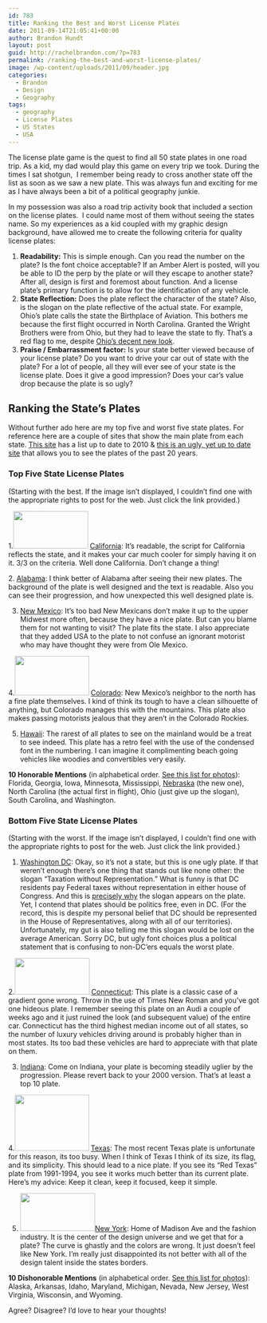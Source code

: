 ```yaml
---
id: 783
title: Ranking the Best and Worst License Plates
date: 2011-09-14T21:05:41+00:00
author: Brandon Hundt
layout: post
guid: http://rachelbrandon.com/?p=783
permalink: /ranking-the-best-and-worst-license-plates/
image: /wp-content/uploads/2011/09/header.jpg
categories:
  - Brandon
  - Design
  - Geography
tags:
  - geography
  - License Plates
  - US States
  - USA
---
```

The license plate game is the quest to find all 50 state plates in one road trip. As a kid, my dad would play this game on every trip we took. During the times I sat shotgun,  I remember being ready to cross another state off the list as soon as we saw a new plate. This was always fun and exciting for me as I have always been a bit of a political geography junkie.<!--more-->

In my possession was also a road trip activity book that included a section on the license plates.  I could name most of them without seeing the states name. So my experiences as a kid coupled with my graphic design background, have allowed me to create the following criteria for quality license plates:

  1. **Readability:** This is simple enough. Can you read the number on the plate? Is the font choice acceptable? If an Amber Alert is posted, will you be able to ID the perp by the plate or will they escape to another state? After all, design is first and foremost about function. And a license plate’s primary function is to allow for the identification of any vehicle.
  2. **State Reflection:** Does the plate reflect the character of the state? Also, is the slogan on the plate reflective of the actual state. For example, Ohio’s plate calls the state the Birthplace of Aviation. This bothers me because the first flight occurred in North Carolina. Granted the Wright Brothers were from Ohio, but they had to leave the state to fly. That’s a red flag to me, despite [Ohio’s decent new look](http://www.15q.net/us4/oh11.jpg).
  3. **Praise / Embarrassment factor:** Is your state better viewed because of your license plate? Do you want to drive your car out of state with the plate? For a lot of people, all they will ever see of your state is the license plate. Does it give a good impression? Does your car’s value drop because the plate is so ugly?

## Ranking the State’s Plates

Without further ado here are my top five and worst five state plates. For reference here are a couple of sites that show the main plate from each state. [This site](http://www.15q.net/curr.html) has a list up to date to 2010 & [this is an ugly, yet up to date site](http://www.worldlicenseplates.com/world/NA_USAX.html) that allows you to see the plates of the past 20 years.

### Top Five State License Plates

(Starting with the best. If the image isn&#8217;t displayed, I couldn&#8217;t find one with the appropriate rights to post for the web. Just click the link provided.)

1.<img class="alignright size-full wp-image-788" title="California_license_plate" src="http://rachel.brandonhundt.com/wp-content/uploads/2011/09/California_license_plate.jpg" alt="" width="150" height="75" /> [California](http://www.15q.net/us1/ca02.jpg): It’s readable, the script for California reflects the state, and it makes your car much cooler for simply having it on it. 3/3 on the criteria. Well done California. Don’t change a thing! 

2. [Alabama](http://www.worldlicenceplates.com/usa/US_ALXX.html): I think better of Alabama after seeing their new plates. The background of the plate is well designed and the text is readable. Also you can see their progression, and how unexpected this well designed plate is.

3. [New Mexico](http://www.15q.net/us4/nm00a.jpg): It’s too bad New Mexicans don’t make it up to the upper Midwest more often, because they have a nice plate. But can you blame them for not wanting to visit? The plate fits the state. I also appreciate that they added USA to the plate to not confuse an ignorant motorist who may have thought they were from Ole Mexico.

4.<img class="alignright size-full wp-image-792" title="Colorado_license_plate" src="http://rachel.brandonhundt.com/wp-content/uploads/2011/09/Colorado_license_plate-e1316051922149.jpg" alt="" width="149" height="79" /> [Colorado](http://www.15q.net/us1/co01.jpg): New Mexico’s neighbor to the north has a fine plate themselves. I kind of think its tough to have a clean silhouette of anything, but Colorado manages this with the mountains. This plate also makes passing motorists jealous that they aren’t in the Colorado Rockies.

5. [Hawaii](http://www.15q.net/us2/hi94.jpg): The rarest of all plates to see on the mainland would be a treat to see indeed. This plate has a retro feel with the use of the condensed font in the numbering. I can imagine it complimenting beach going vehicles like woodies and convertibles very easily.

**10 Honorable Mentions** (in alphabetical order. [See this list for photos](http://www.15q.net/curr.html)): Florida, Georgia, Iowa, Minnesota, Mississippi, [Nebraska](http://www.worldlicenceplates.com/usa/US_NEXX.html) (the new one), North Carolina (the actual first in flight), Ohio (just give up the slogan), South Carolina, and Washington.

### Bottom Five State License Plates

(Starting with the worst. If the image isn&#8217;t displayed, I couldn&#8217;t find one with the appropriate rights to post for the web. Just click the link provided.)

1. [Washington DC](http://www.15q.net/us1/dc03.jpg): Okay, so it’s not a state, but this is one ugly plate. If that weren’t enough there’s one thing that stands out like none other: the slogan “Taxation without Representation.” What is funny is that DC residents pay Federal taxes without representation in either house of Congress. And this is [precisely why](http://en.wikipedia.org/wiki/No_taxation_without_representation) the slogan appears on the plate. Yet, I contend that plates should be politics free, even in DC. (For the record, this is despite my personal belief that DC should be represented in the House of Representatives, along with all of our territories). Unfortunately, my gut is also telling me this slogan would be lost on the average American. Sorry DC, but ugly font choices plus a political statement that is confusing to non-DC’ers equals the worst plate.

2.<img class="alignright size-full wp-image-793" title="Connecticut_license_plate" src="http://rachel.brandonhundt.com/wp-content/uploads/2011/09/Connecticut_license_plate-e1316052130441.jpg" alt="" width="150" height="73" /> [Connecticut](http://www.15q.net/us1/ct02.jpg): This plate is a classic case of a gradient gone wrong. Throw in the use of Times New Roman and you’ve got one hideous plate. I remember seeing this plate on an Audi a couple of weeks ago and it just ruined the look (and subsequent value) of the entire car. Connecticut has the third highest median income out of all states, so the number of luxury vehicles driving around is probably higher than in most states. Its too bad these vehicles are hard to appreciate with that plate on them.

3. [Indiana](http://www.worldlicenceplates.com/usa/US_INXX.html): Come on Indiana, your plate is becoming steadily uglier by the progression. Please revert back to your 2000 version. That’s at least a top 10 plate.

4.<img class="alignright size-full wp-image-794" title="TXLicensePlate2009version" src="http://rachel.brandonhundt.com/wp-content/uploads/2011/09/TXLicensePlate2009version-e1316052184251.jpg" alt="" width="149" height="112" /> [Texas](http://www.worldlicenceplates.com/usa/US_TXXX.html): The most recent Texas plate is unfortunate for this reason, its too busy. When I think of Texas I think of its size, its flag, and its simplicity. This should lead to a nice plate. If you see its “Red Texas” plate from 1991-1994, you see it works much better than its current plate. Here’s my advice: Keep it clean, keep it focused, keep it simple.

5. [<img class="alignright size-full wp-image-795" title="800px-New_York_plate_04-2010" src="http://rachel.brandonhundt.com/wp-content/uploads/2011/09/800px-New_York_plate_04-2010-e1316052231717.png" alt="" width="150" height="76" />New York](http://www.15q.net/us4/ny10.jpg): Home of Madison Ave and the fashion industry. It is the center of the design universe and we get that for a plate? The curve is ghastly and the colors are wrong. It just doesn’t feel like New York. I’m really just disappointed its not better with all of the design talent inside the states borders.

**10 Dishonorable Mentions** (in alphabetical order. [See this list for photos](http://www.15q.net/curr.html)): Alaska, Arkansas, Idaho, Maryland, Michigan, Nevada, New Jersey, West Virginia, Wisconsin, and Wyoming.

Agree? Disagree? I’d love to hear your thoughts!